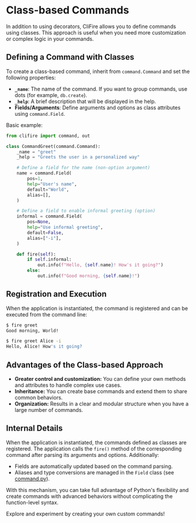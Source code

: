 # Class-based Commands

In addition to using decorators, CliFire allows you to define commands using classes. This approach is useful when you need more customization or complex logic in your commands.

## Defining a Command with Classes

To create a class-based command, inherit from `command.Command` and set the following properties:

- **`_name`**: The name of the command. If you want to group commands, use dots (for example, `db.create`).
- **`_help`**: A brief description that will be displayed in the help.
- **Fields/Arguments**: Define arguments and options as class attributes using `command.Field`.

Basic example:

```python
from clifire import command, out

class CommandGreet(command.Command):
    _name = "greet"
    _help = "Greets the user in a personalized way"

    # Define a field for the name (non-option argument)
    name = command.Field(
        pos=1,
        help="User's name",
        default="World",
        alias=[],
    )

    # Define a field to enable informal greeting (option)
    informal = command.Field(
        pos=None,
        help="Use informal greeting",
        default=False,
        alias=["-i"],
    )

    def fire(self):
        if self.informal:
            out.info(f"Hello, {self.name}! How's it going?")
        else:
            out.info(f"Good morning, {self.name}!")
```

## Registration and Execution

When the application is instantiated, the command is registered and can be executed from the command line:

```bash
$ fire greet
Good morning, World!

$ fire greet Alice -i
Hello, Alice! How's it going?
```

## Advantages of the Class-based Approach

- **Greater control and customization:** You can define your own methods and attributes to handle complex use cases.
- **Inheritance:** You can create base commands and extend them to share common behaviors.
- **Organization:** Results in a clear and modular structure when you have a large number of commands.

## Internal Details

When the application is instantiated, the commands defined as classes are registered. The application calls the `fire()` method of the corresponding command after parsing its arguments and options. Additionally:

- Fields are automatically updated based on the command parsing.
- Aliases and type conversions are managed in the `Field` class (see [command.py](../../clifire/command.py)).

With this mechanism, you can take full advantage of Python's flexibility and create commands with advanced behaviors without complicating the function-level syntax.

Explore and experiment by creating your own custom commands!
